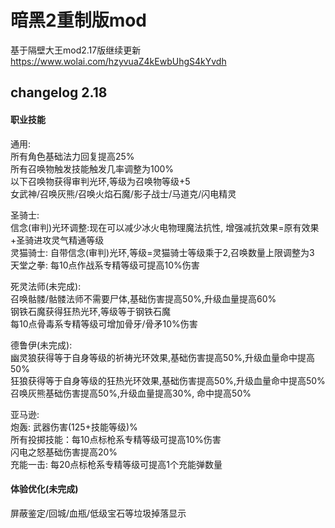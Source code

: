 暗黑2重制版mod
==

基于隔壁大王mod2.17版继续更新
https://www.wolai.com/hzyvuaZ4kEwbUhgS4kYvdh

## changelog 2.18
#### 职业技能

通用:  
所有角色基础法力回复提高25%  
所有召唤物触发技能触发几率调整为100%  
以下召唤物获得审判光环,等级为召唤物等级+5  
女武神/召唤灰熊/召唤火焰石魔/影子战士/马道克/闪电精灵  


圣骑士:  
信念(审判)光环调整:现在可以减少冰火电物理魔法抗性, 增强减抗效果=原有效果+圣骑进攻灵气精通等级  
灵猫骑士: 自带信念(审判)光环,等级=灵猫骑士等级乘于2,召唤数量上限调整为3  
天堂之拳: 每10点作战系专精等级可提高10%伤害

死灵法师(未完成):  
召唤骷髅/骷髅法师不需要尸体,基础伤害提高50%,升级血量提高60%  
钢铁石魔获得狂热光环,等级等于钢铁石魔  
每10点骨毒系专精等级可增加骨牙/骨矛10%伤害  

德鲁伊(未完成):  
幽灵狼获得等于自身等级的祈祷光环效果,基础伤害提高50%,升级血量命中提高50%  
狂狼获得等于自身等级的狂热光环效果,基础伤害提高50%,升级血量命中提高50%    
召唤灰熊基础伤害提高50%,升级血量提高30%, 命中提高50%  

亚马逊:  
炮轰: 武器伤害(125+技能等级)%  
所有投掷技能：每10点标枪系专精等级可提高10%伤害  
闪电之怒基础伤害提高20%  
充能一击: 每20点标枪系专精等级可提高1个充能弹数量

#### 体验优化(未完成)

屏蔽鉴定/回城/血瓶/低级宝石等垃圾掉落显示

